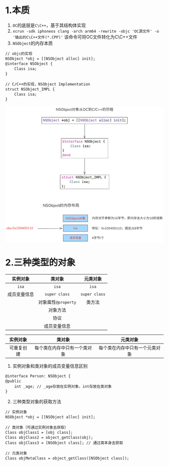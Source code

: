 
# 1.本质
1. `OC`的底层是`C\C++`，基于其结构体实现
2. `xcrun -sdk iphoneos clang -arch arm64 -rewrite -objc 'OC源文件' -o '输出的C\C++文件(*.CPP)'` 该命令可将OC文件转化为C\C++文件
3. `NSObject`的内存本质
```objc
// objc的实现
NSObject *obj = [[NSObject alloc] init];
@interface NSObject {
	Class isa;
}

// C/C++的实现，NSObject Implementation
struct NSObject_IMPL {
	Class isa;
}
```

![微信图片_20241201212031.png](https://raw.githubusercontent.com/627969687/LevelUp/main/resource/202412012120360.png)

# 2.三种类型的对象

|实例对象|类对象 |元类对象|
| :---:   | :---:   | :---:   |
|`isa`|  `isa`     |   `isa`     |
|成员变量信息|`super class`|`super class`|
| |对象属性`@property`|类方法 |
| |对象方法| |
| |协议| |
| |成员变量信息| |

|实例对象|类对象 |元类对象|
| :---:   | :---:   | :---:   |
|可重复创建|每个类在内存中只有一个类对象|每个类在内存中只有一个元类对象|

1. 实例对象和类对象的成员变量信息区别
```objc
@interface Person: NSObject {
@public
	int _age; // _age存放在实例对象，int存放在类对象
}
```
2. 三种类型对象的获取方法
```objc
// 实例对象
NSObject *obj = [[NSObject alloc] init];

// 类对象（可通过实例对象去获取）
Class objClass1 = [obj class];
Class objClass2 = object_getClass(obj);
Class objClass3 = [NSObject class]; // 通过类本身去获取

// 元类对象
Class objMetaClass = object_getClass([NSObject class]);
```








